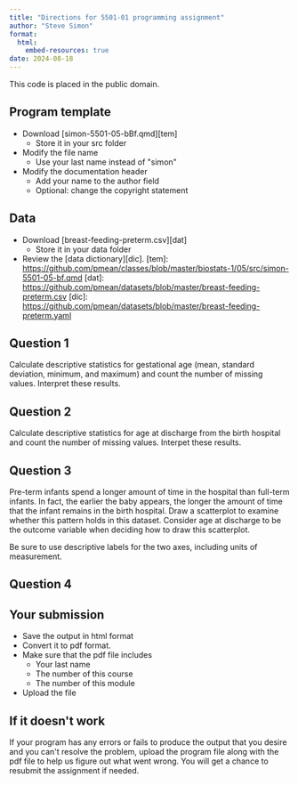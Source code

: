 ```yaml
---
title: "Directions for 5501-01 programming assignment"
author: "Steve Simon"
format: 
  html:
    embed-resources: true
date: 2024-08-18
---
```


This code is placed in the public domain.

## Program template

-   Download [simon-5501-05-bBf.qmd][tem]
    -   Store it in your src folder
-   Modify the file name
    -   Use your last name instead of "simon"
-   Modify the documentation header
    -   Add your name to the author field
    -   Optional: change the copyright statement

## Data

-   Download [breast-feeding-preterm.csv][dat]
    -   Store it in your data folder
-   Review the [data dictionary][dic].
[tem]: https://github.com/pmean/classes/blob/master/biostats-1/05/src/simon-5501-05-bf.qmd
[dat]: https://github.com/pmean/datasets/blob/master/breast-feeding-preterm.csv
[dic]: https://github.com/pmean/datasets/blob/master/breast-feeding-preterm.yaml
    
## Question 1

Calculate descriptive statistics for gestational age (mean, standard deviation, minimum, and maximum) and count the number of missing values. Interpret these results.

## Question 2

Calculate descriptive statistics for age at discharge from the birth hospital and count the number of missing values. Interpet these results.

## Question 3

Pre-term infants spend a longer amount of time in the hospital than full-term infants. In fact, the earlier the baby appears, the longer the amount of time that the infant remains in the birth hospital. Draw a scatterplot to examine whether this pattern holds in this dataset. Consider age at discharge to be the outcome variable when deciding how to draw this scatterplot.

Be sure to use descriptive labels for the two axes, including units of measurement.

## Question 4

## Your submission

-   Save the output in html format
-   Convert it to pdf format.
-   Make sure that the pdf file includes
    -   Your last name
    -   The number of this course
    -   The number of this module
-   Upload the file

## If it doesn't work

If your program has any errors or fails
to produce the output that you desire 
and you can't resolve the problem, 
upload the program file along with the
pdf file to help us figure out what 
went wrong. You will get a chance to 
resubmit the assignment if needed.
